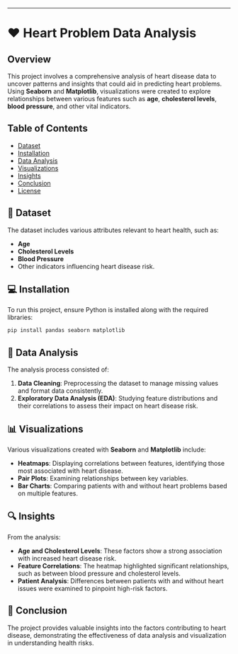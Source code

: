 
---

# ❤️ **Heart Problem Data Analysis**

## **Overview**
This project involves a comprehensive analysis of heart disease data to uncover patterns and insights that could aid in predicting heart problems. Using **Seaborn** and **Matplotlib**, visualizations were created to explore relationships between various features such as **age**, **cholesterol levels**, **blood pressure**, and other vital indicators.

## **Table of Contents**
- [Dataset](#dataset)
- [Installation](#installation)
- [Data Analysis](#data-analysis)
- [Visualizations](#visualizations)
- [Insights](#insights)
- [Conclusion](#conclusion)
- [License](#license)

## 📂 **Dataset**
The dataset includes various attributes relevant to heart health, such as:
- **Age**
- **Cholesterol Levels**
- **Blood Pressure**
- Other indicators influencing heart disease risk.

## 💻 **Installation**
To run this project, ensure Python is installed along with the required libraries:

```bash
pip install pandas seaborn matplotlib
```

## 📝 **Data Analysis**
The analysis process consisted of:
1. **Data Cleaning**: Preprocessing the dataset to manage missing values and format data consistently.
2. **Exploratory Data Analysis (EDA)**: Studying feature distributions and their correlations to assess their impact on heart disease risk.

## 📊 **Visualizations**
Various visualizations created with **Seaborn** and **Matplotlib** include:
- **Heatmaps**: Displaying correlations between features, identifying those most associated with heart disease.
- **Pair Plots**: Examining relationships between key variables.
- **Bar Charts**: Comparing patients with and without heart problems based on multiple features.

## 🔍 **Insights**
From the analysis:
- **Age and Cholesterol Levels**: These factors show a strong association with increased heart disease risk.
- **Feature Correlations**: The heatmap highlighted significant relationships, such as between blood pressure and cholesterol levels.
- **Patient Analysis**: Differences between patients with and without heart issues were examined to pinpoint high-risk factors.

## 📝 **Conclusion**
The project provides valuable insights into the factors contributing to heart disease, demonstrating the effectiveness of data analysis and visualization in understanding health risks.

